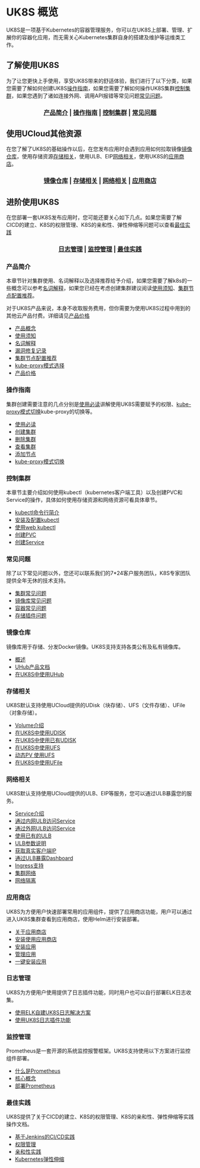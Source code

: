 # UK8S 概览

UK8S是一项基于Kubernetes的容器管理服务，你可以在UK8S上部署、管理、扩展你的容器化应用，而无需关心Kubernetes集群自身的搭建及维护等运维类工作。



## 了解使用UK8S

为了让您更快上手使用，享受UK8S带来的舒适体验，我们进行了以下分类，如果您需要了解如何创建UK8S[操作指南](#_操作指南)，如果您需要了解如何操作UK8S集群[控制集群](#_控制集群)，如果您遇到了诸如连接外网、调用API报错等常见问题[常见问题](#_常见问题)。

### <center>[产品简介](#产品简介) | [操作指南](#操作指南) | [控制集群](#控制集群) | [常见问题](#常见问题) </center>  

## 使用UCloud其他资源

在您了解了UK8S的基础操作以后，在您发布应用时会遇到应用如何拉取镜像[镜像仓库](#_)，使用存储资源[存储相关](#_)，使用ULB、EIP[网络相关](#_)，使用UK8S的[应用商店](#_)。

### <center>[镜像仓库](#_) | [存储相关](#_) | [网络相关](#_) | [应用商店](#_)  </center>

## 进阶使用UK8S

在您部署一套UK8S发布应用时，您可能还要关心如下几点。如果您需要了解CICD的建立、K8S的权限管理、K8S的亲和性、弹性伸缩等问题可以查看[最佳实践](#_)

### <center> [日志管理](#_) | [监控管理](#_) | [最佳实践](#_) </center>  


### 产品简介

本章节针对集群使用、名词解释以及选择推荐给予介绍，如果您需要了解k8s的一些概念可以参考[名词解释](/uk8s/introduction/concept)，如果您已经在考虑创建集群建议阅读[使用须知](/uk8s/introduction/restriction)、[集群节点配置推荐](/uk8s/introduction/node_requirements)。

对于UK8S产品来说，本身不收取服务费用，但你需要为使用UK8S过程中用到的其他云产品付费。详细请见[产品价格](/uk8s/price)

* [产品概念](/uk8s/introduction/whatisuk8s)
* [使用须知](/uk8s/introduction/restriction)
* [名词解释](/uk8s/introduction/concept)
* [漏洞修复记录](/uk8s/introduction/vulnerability/README)
* [集群节点配置推荐](/uk8s/introduction/node_requirements)
* [kube-proxy模式选择](/uk8s/introduction/kubeproxy_mode)
* [产品价格](/uk8s/price)


###  操作指南

集群创建需要注意的几点分别是[使用必读](/uk8s/userguide/before_start)讲解使用UK8S需要赋予的权限、[kube-proxy模式切换](/uk8s/userguide/kubeproxy_edit)kube-proxy的切换等。


* [使用必读](/uk8s/userguide/before_start)
* [创建集群](/uk8s/userguide/createcluster)
* [删除集群](/uk8s/userguide/deletecluster)
* [查看集群](/uk8s/userguide/describecluster)
* [添加节点](/uk8s/userguide/addnode)
* [kube-proxy模式切换](/uk8s/userguide/kubeproxy_edit)

### 控制集群

本章节主要介绍如何使用kubectl（kubernetes客户端工具）以及创建PVC和Service的操作，具体如何使用存储资源和网络资源可看具体章节。

* [kubectl命令行简介](/uk8s/manageviakubectl/intro_of_kubectl)
* [安装及配置kubectl](/uk8s/manageviakubectl/connectviakubectl)
* [使用web kubectl](/uk8s/manageviakubectl/webterminal)
* [创建PVC](/uk8s/manageviakubectl/createpvc)
* [创建Service](/uk8s/manageviakubectl/createservice)

### 常见问题

除了以下常见问题以外，您还可以联系我们的7*24客户服务团队，K8S专家团队提供全年无休的技术支持。

* [集群常见问题](/uk8s/q/cluster)  
* [镜像库常见问题](/uk8s/q/registry) 
* [容器常见问题](/uk8s/q/container) 
* [存储插件问题](/uk8s/q/storage)


### 镜像仓库

镜像库用于存储、分发Docker镜像。UK8S支持支持各类公有及私有镜像库。

* [概述](/uk8s/dockerhub/outline)  
* [UHub产品文档](uhub/README)
* [在UK8S中使用UHub](uk8s/dockerhub/using_uhub_in_uk8s)

### 存储相关

UK8S默认支持使用UCloud提供的UDisk（块存储）、UFS（文件存储）、UFile（对象存储）。

* [Volume介绍](/uk8s/volume/intro)
* [在UK8S中使用UDISK](/uk8s/volume/udisk)
* [在UK8S中使用已有UDISK](/uk8s/volume/statusudisk)
* [在UK8S中使用UFS](/uk8s/volume/ufs)
* [动态PV 使用UFS](/uk8s/volume/dynamic_ufs)
* [在UK8S中使用UFile](/uk8s/volume/ufile)

### 网络相关

UK8S默认支持使用UCloud提供的ULB、EIP等服务，您可以通过ULB暴露您的服务。

* [Service介绍](/uk8s/service/intro)
* [通过内网ULB访问Service](/uk8s/service/internalservice)
* [通过外网ULB访问Service](/uk8s/service/externalservice)
* [使用已有的ULB](/uk8s/service/ulb_designation)
* [ULB参数说明](/uk8s/service/annotations)
* [获取真实客户端IP](/uk8s/service/getresourceip)
* [通过ULB暴露Dashboard](/uk8s/service/dashboard)
* [Ingress支持](/uk8s/service/ingress/README)
* [集群网络](/uk8s/network)  
* [网络隔离](/uk8s/networkpolicy)

### 应用商店

UK8S为方便用户快速部署常用的应用组件，提供了应用商店功能，用户可以通过进入UK8S集群查看到应用商店，使用Helm进行安装部署。

* [关于应用商店](/uk8s/helm/abouthelm)
* [安装使用应用商店](/uk8s/helm/init)
* [安装应用](/uk8s/helm/install)
* [管理应用](/uk8s/helm/manager)
* [一键安装应用](/uk8s/helm/installapp)

### 日志管理

UK8S为方便用户使用提供了日志插件功能，同时用户也可以自行部署ELK日志收集。

* [使用ELK自建UK8S日志解决方案](/uk8s/log/elastic_filebeat_kibana_solution)
* [使用UK8S日志插件功能](/uk8s/log/ELKplugin)

### 监控管理

Prometheus是一套开源的系统监控报警框架。UK8S支持使用以下方案进行监控组件部署。

* [什么是Prometheus](/uk8s/monitor/prometheus/intro)
* [核心概念](/uk8s/monitor/prometheus/concept)
* [部署Prometheus](/uk8s/monitor/prometheus/installprometheus)

### 最佳实践

UK8S提供了关于CICD的建立、K8S的权限管理、K8S的亲和性、弹性伸缩等实践操作文档。

* [基于Jenkins的CI/CD实践](/uk8s/bestpractice/cicd)
* [权限管理](/uk8s/bestpractice/authorization/README)
* [亲和性实践](/uk8s/bestpractice/affinity)
* [Kubernetes弹性伸缩](/uk8s/bestpractice/autoscaling/README)

